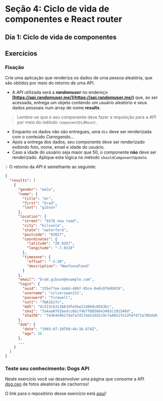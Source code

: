 # Seção 4: Ciclo de vida de componentes e React router

## Dia 1: Ciclo de vida de componentes

## Exercícios

### Fixação

Crie uma aplicação que renderiza os dados de uma pessoa aleatória, que são obtidos por meio do retorno de uma API.

- A _API_ utilizada será a **_randomuser_** no endereço **[https://api.randomuser.me/](https://api.randomuser.me/)** que, ao ser acessada, entrega um objeto contendo um usuário aleatório e seus dados pessoais num array de nome **_results_**.

> Lembre-se que o seu componente deve fazer a requisição para a _API_ por meio do método `componentDidMount`.

- Enquanto os dados não são entregues, uma `div` deve ser renderizada com o conteúdo _Carregando…_
- Após a entrega dos dados, seu componente deve ser renderizado exibindo foto, nome, email e idade do usuário.
- Caso a idade do usuário seja maior que 50, o componente **não** deve ser renderizado. Aplique esta lógica no método `shouldComponentUpdate`.

💡 O retorno da _API_ é semelhante ao seguinte:

```json
{
  "results": [
    {
      "gender": "male",
      "name": {
        "title": "mr",
        "first": "brad",
        "last": "gibson"
      },
      "location": {
        "street": "9278 new road",
        "city": "kilcoole",
        "state": "waterford",
        "postcode": "93027",
        "coordinates": {
          "latitude": "20.9267",
          "longitude": "-7.9310"
        },
        "timezone": {
          "offset": "-3:30",
          "description": "Newfoundland"
        }
      },
      "email": "brad.gibson@example.com",
      "login": {
        "uuid": "155e77ee-ba6d-486f-95ce-0e0c0fb4b919",
        "username": "silverswan131",
        "password": "firewall",
        "salt": "TQA1Gz7x",
        "md5": "dc523cb313b63dfe5be2140b0c05b3bc",
        "sha1": "7a4aa07d1bedcc6bcf4b7f8856643492c191540d",
        "sha256": "74364e96174afa7d17ee52dd2c9c7a4651fe1254f471a78bda0190135dcd3480"
      },
      "dob": {
        "date": "1993-07-20T09:44:18.674Z",
        "age": 26
      },
      ...
    }
  ]
}
```

### Teste seu conhecimento: Dogs API

Neste exercício você vai desenvolver uma página que consome a API [dog.ceo](https://dog.ceo/dog-api/) de fotos aleatórias de cachorros!

O link para o repositório desse exercício está [aqui]()!
